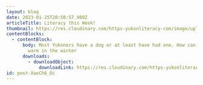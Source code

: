 ```yaml
---
layout: blog
date: 2023-01-25T20:58:57.980Z
articleTitle: Literacy this Week!
thumbnail: https://res.cloudinary.com/https-yukonliteracy-com/image/upload/q_35/v1674679981/winter_dog_aremol.jpg
contentBlocks:
  - contentBlock:
      body: Most Yukoners have a dog or at least have had one. How can we keep them
        warm in the winter
      downloads:
        - downloadObject:
            downloadLink: https://res.cloudinary.com/https-yukonliteracy-com/image/upload/q_35/v1674679981/Winter_DOG_pdvwpt.pdf
id: post-XaeCh6_Oc
---
```

